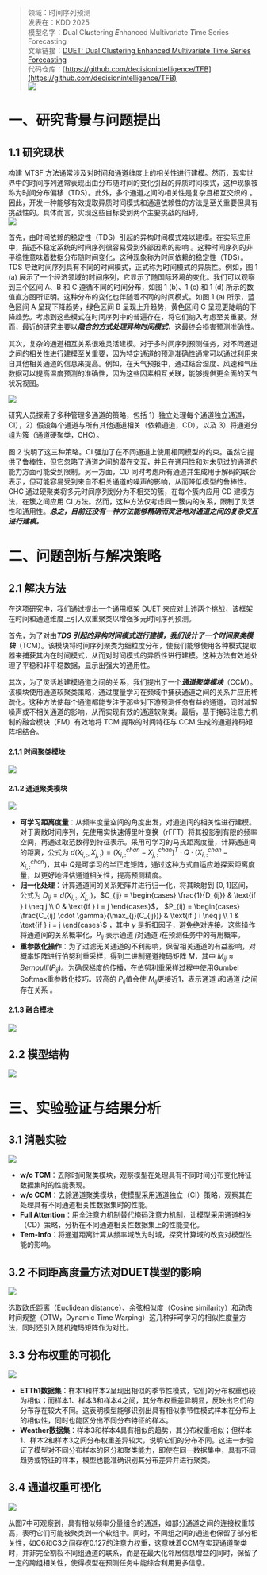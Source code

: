 >领域：时间序列预测  
>发表在：KDD 2025  
>模型名字：***D***ual Cl***u***stering ***E***nhanced Multivariate ***T***ime Series Forecasting  
>文章链接：[DUET: Dual Clustering Enhanced Multivariate Time Series Forecasting](https://arxiv.org/abs/2412.10859)  
>代码仓库：[https://github.com/decisionintelligence/TFB](https://github.com/decisionintelligence/TFB)  
![](https://picgo-for-paper-reading.oss-cn-beijing.aliyuncs.com/img/20250308232104.png)
# 一、研究背景与问题提出
## 1.1 研究现状
构建 MTSF 方法通常涉及对时间和通道维度上的相关性进行建模。然而，现实世界中的时间序列通常表现出由分布随时间的变化引起的异质时间模式，这种现象被称为时间分布偏移（TDS）。此外，多个通道之间的相关性是复杂且相互交织的 。因此，开发一种能够有效提取异质时间模式和通道依赖性的方法是至关重要但具有挑战性的。具体而言，实现这些目标受到两个主要挑战的阻碍。  
![](https://picgo-for-paper-reading.oss-cn-beijing.aliyuncs.com/img/20250309190903.png)  

首先，由时间依赖的稳定性（TDS）引起的异构时间模式难以建模。在实际应用中，描述不稳定系统的时间序列很容易受到外部因素的影响 。这种时间序列的非平稳性意味着数据分布随时间变化，这种现象称为时间依赖的稳定性（TDS）。TDS 导致时间序列具有不同的时间模式，正式称为时间模式的异质性。例如，图 1 (a) 展示了一个经济领域的时间序列，它显示了随国际环境的变化。我们可以观察到三个区间 A、B 和 C 遵循不同的时间分布，如图 1 (b)、1 (c) 和 1 (d) 所示的数值直方图所证明。这种分布的变化也伴随着不同的时间模式。如图 1 (a) 所示，蓝色区间 A 呈现下降趋势，绿色区间 B 呈现上升趋势，黄色区间 C 呈现更陡峭的下降趋势。考虑到这些模式在时间序列中的普遍存在，将它们纳入考虑至关重要。然而，最近的研究主要以***隐含的方式处理异构时间模式***，这最终会损害预测准确性。  

其次，复杂的通道相互关系很难灵活建模。对于多时间序列预测任务，对不同通道之间的相关性进行建模至关重要，因为特定通道的预测准确性通常可以通过利用来自其他相关通道的信息来提高。例如，在天气预报中，通过结合湿度、风速和气压数据可以提高温度预测的准确性，因为这些因素相互关联，能够提供更全面的天气状况视图。

![](https://picgo-for-paper-reading.oss-cn-beijing.aliyuncs.com/img/20250309191125.png)

研究人员探索了多种管理多通道的策略，包括 1）独立处理每个通道独立通道，CI），2）假设每个通道与所有其他通道相关（依赖通道，CD），以及 3）将通道分组为簇（通道硬聚类，CHC）。

图 2 说明了这三种策略。CI 强加了在不同通道上使用相同模型的约束。虽然它提供了鲁棒性，但它忽略了通道之间的潜在交互，并且在通用性和对未见过的通道的能力方面可能受到限制。另一方面，CD 同时考虑所有通道并生成用于解码的联合表示，但可能容易受到来自不相关通道的噪声的影响，从而降低模型的鲁棒性。CHC 通过硬聚类将多元时间序列划分为不相交的簇，在每个簇内应用 CD 建模方法，在簇之间应用 CI 方法。然而，这种方法仅考虑同一簇内的关系，限制了灵活性和通用性。***总之，目前还没有一种方法能够精确而灵活地对通道之间的复杂交互进行建模。***


# 二、问题剖析与解决策略
## 2.1 解决方法
在这项研究中，我们通过提出一个通用框架 DUET 来应对上述两个挑战，该框架在时间和通道维度上引入双重聚类以增强多元时间序列预测。

首先，为了对由***TDS 引起的异构时间模式进行建模，我们设计了一个时间聚类模块***（TCM）。该模块将时间序列聚类为细粒度分布，使我们能够使用各种模式提取器来捕获其内在时间模式，从而对时间模式的异质性进行建模。这种方法有效地处理了平稳和非平稳数据，显示出强大的通用性。

其次，为了灵活地建模通道之间的关系，我们提出了一个***通道聚类模块***（CCM）。该模块使用通道软聚类策略，通过度量学习在频域中捕获通道之间的关系并应用稀疏化。这种方法使每个通道都能专注于那些对下游预测任务有益的通道，同时减轻噪声或不相关通道的影响，从而实现有效的通道软聚类。最后，基于掩码注意力机制的融合模块（FM）有效地将 TCM 提取的时间特征与 CCM 生成的通道掩码矩阵相结合。

#### 2.1.1 时间聚类模块
![](https://picgo-for-paper-reading.oss-cn-beijing.aliyuncs.com/img/20250309191525.png)
#### 2.1.2 通道聚类模块
![](https://picgo-for-paper-reading.oss-cn-beijing.aliyuncs.com/img/20250309191550.png)

- **可学习距离度量**：从频率度量空间的角度出发，对通道间的相关性进行建模。对于离散时间序列，先使用实快速傅里叶变换（rFFT）将其投影到有限的频率空间，再通过取范数得到特征表示。采用可学习的马氏距离度量，计算通道间的距离，公式为 $d(X_{i,:}, X_{j,:}) = (X_{i,:}^{chan} - X_{j,:}^{chan})^T \cdot Q \cdot (X_{i,:}^{chan} - X_{j,:}^{chan})$，其中 $Q$是可学习的半正定矩阵，通过这种方式自适应地探索距离度量，以更好地评估通道相关性，提高预测精度。
- **归一化处理**：计算通道间的关系矩阵并进行归一化，将其映射到 $[0, 1]$区间，公式为 $D_{ij} = d(X_{i,:}, X_{j,:})$，$C_{ij} = \begin{cases} \frac{1}{D_{ij}} & \text{if } i \neq j \\ 0 & \text{if } i = j \end{cases}$， $P_{ij} = \begin{cases} \frac{C_{ij} \cdot \gamma}{\max_{j}(C_{ij})} & \text{if } i \neq j \\ 1 & \text{if } i = j \end{cases}$ ，其中 $\gamma$ 是折扣因子，避免绝对连接。这些操作将通道间的关系概率化，$P_{ij}$ 表示通道  $j$对通道 $i$在预测任务中的有用概率。
- **重参数化操作**：为了过滤无关通道的不利影响，保留相关通道的有益影响，对概率矩阵进行伯努利重采样，得到二进制通道掩码矩阵 $M$，其中 $M_{ij} \approx Bernoulli(P_{ij})$。为确保梯度的传播，在伯努利重采样过程中使用Gumbel Softmax重参数化技巧。较高的 $P_{ij}$值会使 $M_{ij}$更接近1，表示通道 $i$和通道 $j$之间存在关系 。

#### 2.1.3 融合模块
![](https://picgo-for-paper-reading.oss-cn-beijing.aliyuncs.com/img/20250309192148.png)
## 2.2 模型结构
![](https://picgo-for-paper-reading.oss-cn-beijing.aliyuncs.com/img/20250308232104.png)
# 三、实验验证与结果分析 
## 3.1 消融实验

![](https://picgo-for-paper-reading.oss-cn-beijing.aliyuncs.com/img/20250309192317.png)

- **w/o TCM**：去除时间聚类模块，观察模型在处理具有不同时间分布变化特征数据集时的性能表现。
- **w/o CCM**：去除通道聚类模块，使模型采用通道独立（CI）策略，观察其在处理具有不同通道相关性数据集时的性能。
- **Full Attention**：用全注意力机制替代掩码注意力机制，让模型采用通道相关（CD）策略，分析在不同通道相关性数据集上的性能变化。
- **Tem-Info**：将通道距离计算从频率域改为时域，探究计算域的改变对模型性能的影响。

## 3.2 不同距离度量方法对DUET模型的影响

![](https://picgo-for-paper-reading.oss-cn-beijing.aliyuncs.com/img/20250309192554.png)

选取欧氏距离（Euclidean distance）、余弦相似度（Cosine similarity）和动态时间规整（DTW，Dynamic Time Warping）这几种非可学习的相似性度量方法，同时还引入随机掩码矩阵作为对比。

## 3.3 分布权重的可视化
![](https://picgo-for-paper-reading.oss-cn-beijing.aliyuncs.com/img/20250309193152.png)  


- **ETTh1数据集**：样本1和样本2呈现出相似的季节性模式，它们的分布权重也较为相似；而样本1、样本3和样本4之间，其分布权重差异明显，反映出它们的分布存在较大不同。这表明模型能够识别出具有相似季节性模式样本在分布上的相似性，同时也能区分出不同分布特征的样本。
- **Weather数据集**：样本3和样本4具有相似的趋势，其分布权重相似；但样本1、样本2和样本3之间分布权重差异较大，说明它们的分布不同。这进一步验证了模型对不同分布样本的区分和聚类能力，即使在同一数据集中，具有不同趋势或特征的样本，模型也能准确识别其分布差异并进行聚类。

## 3.4 通道权重可视化

![](https://picgo-for-paper-reading.oss-cn-beijing.aliyuncs.com/img/20250309193220.png)

从图7中可观察到，具有相似频率分量组合的通道，如部分通道之间的连接权重较高，表明它们可能被聚类到一个软组中。同时，不同组之间的通道也保留了部分相关性，如C6和C3之间存在0.127的注意力权重，这意味着CCM在实现通道聚类时，并非完全割裂不同组通道的联系，而是在最大化邻居信息增益的同时，保留了一定的跨组相关性，使得模型在预测任务中能综合利用更多信息。